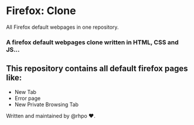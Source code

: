 # Firefox: Clone
All Firefox default webpages in one repository.

### A firefox default webpages clone written in HTML, CSS and JS...

## This repository contains all default firefox pages like:
+ New Tab
+ Error page
+ New Private Browsing Tab

Written and maintained by @rhpo ❤️.
